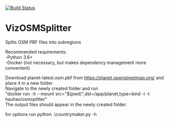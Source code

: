 [![Build Status](https://travis-ci.com/vizrt/OSMSplitter.svg?branch=master)](https://travis-ci.com/vizrt/OSMSplitter)

# VizOSMSplitter
Splits OSM PBF files into subregions

Recommended requirements:   
-Python 3.6+   
-Docker (not necessary, but makes dependency management more convenient)

Download planet-latest.osm.pbf from https://planet.openstreetmap.org/ and place it in a new folder.   
Navigate to the newly created folder and run   
"docker run -it --mount src="$(pwd)",dst=/app/planet,type=bind -i -t hauhav/osmsplitter"   
The output files should appear in the newly created folder.


for options run python .\countrymaker.py -h
